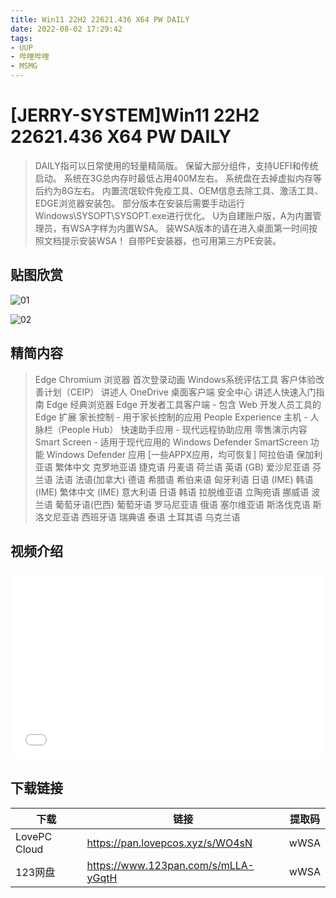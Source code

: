 ```yaml
---
title: Win11 22H2 22621.436 X64 PW DAILY
date: 2022-08-02 17:29:42
tags:
- UUP
- 哔哩哔哩
- MSMG
---
```


# [JERRY-SYSTEM]Win11 22H2 22621.436 X64 PW DAILY

> DAILY指可以日常使用的轻量精简版。
> 保留大部分组件，支持UEFI和传统启动。
> 系统在3G总内存时最低占用400M左右。
> 系统盘在去掉虚拟内存等后约为8G左右。
> 内置流氓软件免疫工具、OEM信息去除工具、激活工具、EDGE浏览器安装包。
> 部分版本在安装后需要手动运行Windows\SYSOPT\SYSOPT.exe进行优化。
> U为自建账户版，A为内置管理员，有WSA字样为内置WSA。
> 装WSA版本的请在进入桌面第一时间按照文档提示安装WSA！
> 自带PE安装器，也可用第三方PE安装。

## 贴图欣赏

![01](008_01.png)

![02](008_02.png)

## 精简内容

> Edge Chromium 浏览器
> 首次登录动画
> Windows系统评估工具
> 客户体验改善计划（CEIP）
> 讲述人
> OneDrive 桌面客户端
> 安全中心
> 讲述人快速入门指南
> Edge 经典浏览器
> Edge 开发者工具客户端 - 包含 Web 开发人员工具的 Edge 扩展
> 家长控制 - 用于家长控制的应用
> People Experience 主机 - 人脉栏（People Hub）
> 快速助手应用 - 现代远程协助应用
> 零售演示内容
> Smart Screen - 适用于现代应用的 Windows Defender SmartScreen 功能
> Windows Defender 应用
> [一些APPX应用，均可恢复]
> 阿拉伯语
> 保加利亚语
> 繁体中文
> 克罗地亚语
> 捷克语
> 丹麦语
> 荷兰语
> 英语 (GB)
> 爱沙尼亚语
> 芬兰语
> 法语
> 法语(加拿大)
> 德语
> 希腊语
> 希伯来语
> 匈牙利语
> 日语 (IME)
> 韩语 (IME)
> 繁体中文 (IME)
> 意大利语
> 日语
> 韩语
> 拉脱维亚语
> 立陶宛语
> 挪威语
> 波兰语
> 葡萄牙语(巴西)
> 葡萄牙语
> 罗马尼亚语
> 俄语
> 塞尔维亚语
> 斯洛伐克语
> 斯洛文尼亚语
> 西班牙语
> 瑞典语
> 泰语
> 土耳其语
> 乌克兰语

## 视频介绍

<div style="position: relative; padding: 30% 45%;">
    <iframe style="
        position: absolute; 
        width: 100%; 
        height: 100%; 
        left: 0; top: 0;" 
        src="//player.bilibili.com/player.html?aid=386609569&bvid=BV1Ad4y1S7yj&cid=792678266&page=1"
        scrolling="no" 
        border="0" 
        frameborder="no" 
        framespacing="0" 
        allowfullscreen="true">
    </iframe>
</div>

## **下载链接**

| 下载         | 链接                                | 提取码 |
| ------------ | ----------------------------------- | ------ |
| LovePC Cloud | https://pan.lovepcos.xyz/s/WO4sN    | wWSA   |
| 123网盘      | https://www.123pan.com/s/mLLA-yGqtH | wWSA   |